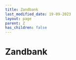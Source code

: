 ```yaml
---
title: Zandbank
last_modified_date: 19-09-2023
layout: page
parent: Z
has_children: false
---
```


Zandbank
========

